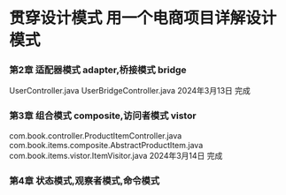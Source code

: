 # 贯穿设计模式 用一个电商项目详解设计模式

### 第2章 适配器模式 adapter,桥接模式 bridge
UserController.java
UserBridgeController.java
2024年3月13日  完成

### 第3章 组合模式 composite,访问者模式 vistor
com.book.controller.ProductItemController.java
com.book.items.composite.AbstractProductItem.java
com.book.items.vistor.ItemVisitor.java
2024年3月14日  完成

### 第4章 状态模式,观察者模式,命令模式
